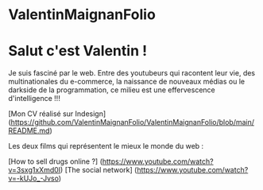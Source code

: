 # ValentinMaignanFolio

<h1>
Salut c'est Valentin !
</h1>

<p>
Je suis fasciné par le web. Entre des youtubeurs qui racontent leur vie, des multinationales du e-commerce, la naissance de nouveaux médias ou le darkside de la programmation,  ce milieu est une effervescence d'intelligence !!!
</p>

[Mon CV réalisé sur Indesign] (https://github.com/ValentinMaignanFolio/ValentinMaignanFolio/blob/main/README.md)

<p>
Les deux films qui représentent le mieux le monde du web :
</p>

[How to sell drugs online ?] (https://www.youtube.com/watch?v=3sxg1xXmd0I)
[The social network] (https://www.youtube.com/watch?v=-kUJo_-Jvso)
